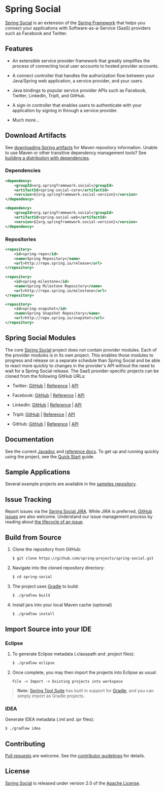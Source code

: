 # Spring Social

[Spring Social] is an extension of the [Spring Framework] that helps you connect your applications with Software-as-a-Service (SaaS) providers such as Facebook and Twitter.


## Features

- An extensible service provider framework that greatly simplifies the process of connecting local user accounts to hosted provider accounts.

- A connect controller that handles the authorization flow between your Java/Spring web application, a service provider, and your users.

- Java bindings to popular service provider APIs such as Facebook, Twitter, LinkedIn, TripIt, and GitHub.

- A sign-in controller that enables users to authenticate with your application by signing in through a service provider.

- Much more...


## Download Artifacts

See [downloading Spring artifacts] for Maven repository information. Unable to use Maven or other transitive dependency management tools? See [building a distribution with dependencies].

### Dependencies

```xml
<dependency>
    <groupId>org.springframework.social</groupId>
    <artifactId>spring-social-core</artifactId>
    <version>${org.springframework.social-version}</version>
</dependency>

<dependency>
    <groupId>org.springframework.social</groupId>
    <artifactId>spring-social-web</artifactId>
    <version>${org.springframework.social-version}</version>
</dependency>
```

### Repositories

```xml
<repository>
    <id>spring-repo</id>
    <name>Spring Repository</name>
    <url>http://repo.spring.io/release</url>
</repository>   
    
<repository>
    <id>spring-milestone</id>
    <name>Spring Milestone Repository</name>
    <url>http://repo.spring.io/milestone</url>
</repository>

<repository>
    <id>spring-snapshot</id>
    <name>Spring Snapshot Repository</name>
    <url>http://repo.spring.io/snapshot</url>
</repository>
```


## Spring Social Modules

The core [Spring Social] project does not contain provider modules. Each of the provider modules is in its own project. This enables those modules to progress and release on a separate schedule than Spring Social and be able to react more quickly to changes in the provider's API without the need to wait for a Spring Social release. The SaaS provider-specific projects can be cloned from the following GitHub URLs:

- Twitter: [GitHub][twitter-gh] | [Reference][twitter-ref] | [API][twitter-api]

- Facebook: [GitHub][facebook-gh] | [Reference][facebook-ref] | [API][facebook-api]

- LinkedIn: [GitHub][linkedin-gh] | [Reference][linkedin-ref] | [API][linkedin-api]

- TripIt: [GitHub][tripit-gh] | [Reference][tripit-ref] | [API][tripit-api]

- GitHub: [GitHub][github-gh] | [Reference][github-ref] | [API][github-api]


## Documentation

See the current [Javadoc] and [reference docs]. To get up and running quickly using the project, see the [Quick Start] guide.


## Sample Applications

Several example projects are available in the [samples repository].


## Issue Tracking

Report issues via the [Spring Social JIRA]. While JIRA is preferred, [GitHub issues] are also welcome. Understand our issue management process by reading about [the lifecycle of an issue].


## Build from Source

1. Clone the repository from GitHub:

    ```sh
    $ git clone https://github.com/spring-projects/spring-social.git
    ```

2. Navigate into the cloned repository directory:

    ```sh
    $ cd spring-social
    ```

3. The project uses [Gradle] to build:

    ```sh
    $ ./gradlew build
    ```
        
4. Install jars into your local Maven cache (optional)

    ```sh
    $ ./gradlew install
    ```


## Import Source into your IDE

### Eclipse

1. To generate Eclipse metadata (.classpath and .project files):

    ```sh
    $ ./gradlew eclipse
    ```

2. Once complete, you may then import the projects into Eclipse as usual:

   ```
   File -> Import -> Existing projects into workspace
   ```

> **Note**: [Spring Tool Suite][sts] has built in support for [Gradle], and you can simply import as Gradle projects.

### IDEA

Generate IDEA metadata (.iml and .ipr files):

```sh
$ ./gradlew idea
```


## Contributing

[Pull requests] are welcome. See the [contributor guidelines] for details.


## License

[Spring Social] is released under version 2.0 of the [Apache License].


[Spring Social]: http://projects.spring.io/spring-social
[Spring Framework]: http://projects.spring.io/spring-framework
[downloading Spring artifacts]: https://github.com/spring-projects/spring-framework/wiki/Downloading-Spring-artifacts
[building a distribution with dependencies]: https://github.com/spring-projects/spring-framework/wiki/Building-a-distribution-with-dependencies
[twitter-gh]: https://github.com/spring-projects/spring-social-twitter
[twitter-ref]: http://docs.spring.io/spring-social-twitter/docs/current/reference/html
[twitter-api]: http://docs.spring.io/spring-social-twitter/docs/current/api
[facebook-gh]: https://github.com/spring-projects/spring-social-facebook
[facebook-ref]: http://docs.spring.io/spring-social-facebook/docs/current/reference/html
[facebook-api]: http://docs.spring.io/spring-social-facebook/docs/current/api
[linkedin-gh]: https://github.com/spring-projects/spring-social-linkedin
[linkedin-ref]: http://docs.spring.io/spring-social-linkedin/docs/current/reference/html
[linkedin-api]: http://docs.spring.io/spring-social-linkedin/docs/current/api
[tripit-gh]: https://github.com/spring-projects/spring-social-tripit
[tripit-ref]: http://docs.spring.io/spring-social-tripit/docs/current/reference/html
[tripit-api]: http://docs.spring.io/spring-social-tripit/docs/current/api
[github-gh]: https://github.com/spring-projects/spring-social-github
[github-ref]: http://docs.spring.io/spring-social-github/docs/current/reference/html
[github-api]: http://docs.spring.io/spring-social-github/docs/current/api
[Javadoc]: http://docs.spring.io/spring-social/docs/current/api/
[reference docs]: http://docs.spring.io/spring-social/docs/current/reference/html/
[samples repository]: https://github.com/spring-projects/spring-social-samples
[Quick Start]: https://github.com/spring-projects/spring-social/wiki/Quick-Start
[Spring Social JIRA]: http://jira.springsource.org/browse/SOCIAL
[GitHub issues]: https://github.com/spring-projects/spring-social/issues
[the lifecycle of an issue]: https://github.com/spring-projects/spring-framework/wiki/The-Lifecycle-of-an-Issue
[Gradle]: http://gradle.org
[sts]: https://spring.io/tools
[Pull requests]: http://help.github.com/send-pull-requests
[contributor guidelines]: https://github.com/spring-projects/spring-framework/blob/master/CONTRIBUTING.md
[Apache License]: http://www.apache.org/licenses/LICENSE-2.0
